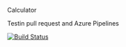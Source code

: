 Calculator 

Testin pull request and Azure Pipelines

[![Build Status](https://brunotarghetta.visualstudio.com/Calculator/_apis/build/status/brunotarghetta.Calculator)](https://brunotarghetta.visualstudio.com/Calculator/_build/latest?definitionId=3)
